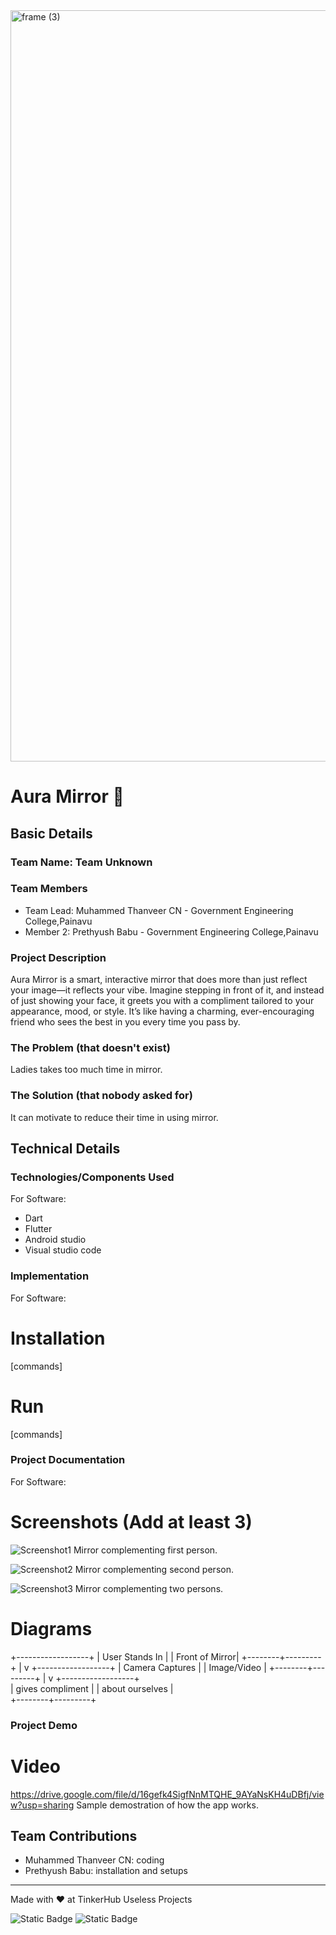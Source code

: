 <img width="3188" height="1202" alt="frame (3)" src="https://github.com/user-attachments/assets/517ad8e9-ad22-457d-9538-a9e62d137cd7" />


# Aura Mirror 🎯


## Basic Details
### Team Name: Team Unknown


### Team Members
- Team Lead: Muhammed Thanveer CN - Government Engineering College,Painavu
- Member 2: Prethyush Babu - Government Engineering College,Painavu

### Project Description
 Aura Mirror is a smart, interactive mirror that does more than just reflect your image—it reflects your vibe. Imagine stepping in front of it, and instead of just showing your face, it greets you with a compliment tailored to your appearance, mood, or style. It’s like having a charming, ever-encouraging friend who sees the best in you every time you pass by. 

### The Problem (that doesn't exist)
Ladies takes too much time in mirror.

### The Solution (that nobody asked for)
It can motivate to reduce their time in using mirror.

## Technical Details
### Technologies/Components Used
For Software:
- Dart
- Flutter
- Android studio
- Visual studio code

### Implementation
For Software:
# Installation
[commands]

# Run
[commands]

### Project Documentation
For Software:

# Screenshots (Add at least 3)
![Screenshot1](screenshots/ss1.jpeg)
Mirror complementing first person.

![Screenshot2](screenshots/ss2.jpeg)
Mirror complementing second person.

![Screenshot3](screenshots/ss3.jpeg)
Mirror complementing two persons.

# Diagrams
+------------------+
|  User Stands In  |
|   Front of Mirror|
+--------+---------+
         |
         v
+------------------+
|  Camera Captures |
|   Image/Video    |
+--------+---------+
         |
         v
+------------------+       
|  gives compliment |
|  about ourselves  |    
+--------+---------+       



### Project Demo
# Video
https://drive.google.com/file/d/16gefk4SigfNnMTQHE_9AYaNsKH4uDBfj/view?usp=sharing
Sample demostration of how the app works.

## Team Contributions
- Muhammed Thanveer CN: coding
- Prethyush Babu: installation and setups
---
Made with ❤️ at TinkerHub Useless Projects 

![Static Badge](https://img.shields.io/badge/TinkerHub-24?color=%23000000&link=https%3A%2F%2Fwww.tinkerhub.org%2F)
![Static Badge](https://img.shields.io/badge/UselessProjects--25-25?link=https%3A%2F%2Fwww.tinkerhub.org%2Fevents%2FQ2Q1TQKX6Q%2FUseless%2520Projects)



